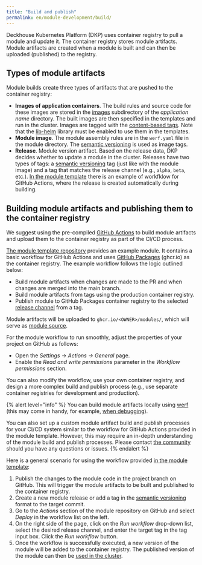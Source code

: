 ```yaml
---
title: "Build and publish"
permalink: en/module-development/build/
---
```


Deckhouse Kubernetes Platform (DKP) uses container registry to pull a module and update it. The container registry stores module artifacts. Module artifacts are created when a module is built and can then be uploaded (published) to the registry.

## Types of module artifacts

Module builds create three types of artifacts that are pushed to the container registry:
- **Images of application containers**. The build rules and source code for these images are stored in the [images](../structure/#images) subdirectory of the _application name_ directory. The built images are then specified in the templates and run in the cluster. Images are tagged with the [content-based tags](https://werf.io/documentation/v1.2/usage/build/process.html#tagging-images). Note that the [lib-helm](https://github.com/deckhouse/lib-helm) library must be enabled to use them in the templates.
- **Module image**. The module assembly rules are in the `werf.yaml` file in the module directory. The [semantic versioning](https://semver.org/) is used as image tags.
- **Release**. Module version artifact. Based on the release data, DKP decides whether to update a module in the cluster. Releases have two types of tags: a [semantic versioning](https://semver.org/) tag (just like with the module image) and a tag that matches the release channel (e.g., `alpha`, `beta`, etc.). [In the module template](https://github.com/deckhouse/modules-template/) there is an example of workfklow for GitHub Actions, where the release is created automatically during building.

## Building module artifacts and publishing them to the container registry

We suggest using the pre-compiled [GitHub Actions](https://github.com/deckhouse/modules-actions) to build module artifacts and upload them to the container registry as part of the CI/CD process.

[The module template repository](https://github.com/deckhouse/modules-template/) provides an example module. It contains a basic workflow for GitHub Actions and uses [GitHub Packages](https://github.com/features/packages) (ghcr.io) as the container registry. The example workflow follows the logic outlined below:

- Build module artifacts when changes are made to the PR and when changes are merged into the main branch.
- Build module artifacts from tags using the production container registry.
- Publish module to GitHub Packages container registry to the selected [release channel](../versioning/#release-channels) from a tag.

Module artifacts will be uploaded to `ghcr.io/<OWNER>/modules/`, which will serve as [module source](../../cr.html#modulesource).

For the module workflow to run smoothly, adjust the properties of your project on GitHub as follows:
- Open the _Settings -> Actions -> General_ page.
- Enable the _Read and write permissions_ parameter in the _Workflow permissions_ section.

You can also modify the workflow, use your own container registry, and design a more complex build and publish process (e.g., use separate container registries for development and production).

{% alert level="info" %}
You can build module artifacts locally using [werf](https://werf.io/) (this may come in handy, for example, [when debugging](../development/)).

You can also set up a custom module artifact build and publish processes for your CI/CD system similar to the workflow for GitHub Actions provided in the module template. However, this may require an in-depth understanding of the module build and publish processes. Please contact [the community](/community/) should you have any questions or issues.
{% endalert %}

Here is a general scenario for using the workflow provided [in the module template](https://github.com/deckhouse/modules-template/):
1. Publish the changes to the module code in the project branch on GitHub. This will trigger the module artifacts to be built and published to the container registry.
1. Create a new module release or add a tag in the [semantic versioning](https://semver.org/lang/ru/) format to the target commit.
1. Go to the _Actions_ section of the module repository on GitHub and select _Deploy_ in the workflow list on the left.
1. On the right side of the page, click on the _Run workflow_ drop-down list, select the desired release channel, and enter the target tag in the tag input box. Click the _Run workflow_ button.
1. Once the workflow is successfully executed, a new version of the module will be added to the container registry. The published version of the module can then be [used in the cluster](../run/).
